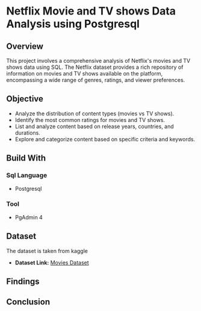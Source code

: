 # Netflix Movie and TV shows Data Analysis using Postgresql
## Overview 
This project involves a comprehensive analysis of Netflix's movies and TV shows data using SQL. The Netflix dataset provides a rich repository of information on movies and TV shows available on the platform, encompassing a wide range of genres, ratings, and viewer preferences.
## Objective
- Analyze the distribution of content types (movies vs TV shows).
- Identify the most common ratings for movies and TV shows.
- List and analyze content based on release years, countries, and durations.
- Explore and categorize content based on specific criteria and keywords.
## Build With
 ### Sql Language
 - Postgresql
  ### Tool
  -  PgAdmin 4
  
## Dataset 
The dataset is taken from kaggle 
- **Dataset Link:** [Movies Dataset](https://www.kaggle.com/datasets/shivamb/netflix-shows?resource=download)
## Findings
## Conclusion

